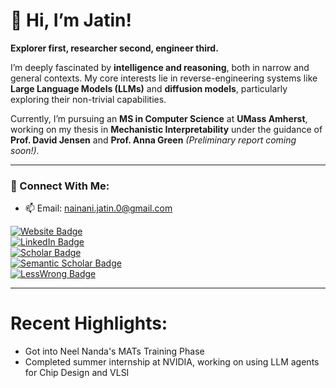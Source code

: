 # 👋 Hi, I’m Jatin!

**Explorer first, researcher second, engineer third.**

I’m deeply fascinated by **intelligence and reasoning**, both in narrow and general contexts. My core interests lie in reverse-engineering systems like **Large Language Models (LLMs)** and **diffusion models**, particularly exploring their non-trivial capabilities.

Currently, I’m pursuing an **MS in Computer Science** at **UMass Amherst**, working on my thesis in **Mechanistic Interpretability** under the guidance of **Prof. David Jensen** and **Prof. Anna Green** *(Preliminary report coming soon!)*.

---

### 🔗 Connect With Me:
- 📫 Email: [nainani.jatin.0@gmail.com](mailto:nainani.jatin.0@gmail.com)
  
[![Website Badge](https://badgen.net/badge/Website/Online/green?icon=github)](https://nainanijatinz.github.io/)  
[![LinkedIn Badge](https://img.shields.io/badge/LinkedIn-Profile-informational?style=flat&logo=linkedin&logoColor=white&color=0D76A8)](https://www.linkedin.com/in/jatin-nainani-a6b2331b3/)  
[![Scholar Badge](https://img.shields.io/badge/Google_Scholar-Profile-blue?style=flat&logo=google-scholar&logoColor=white)](https://scholar.google.com/citations?user=k9Cqz1cAAAAJ&hl=en&oi=ao)  
[![Semantic Scholar Badge](https://img.shields.io/badge/Semantic_Scholar-Profile-black?style=flat&logo=semantic-scholar&logoColor=white)](https://www.semanticscholar.org/author/Jatin-Nainani/2186115391?sort=pub-date)  
[![LessWrong Badge](https://img.shields.io/badge/LessWrong-Profile-orange?style=flat&logo=lesswrong&logoColor=white)](https://www.lesswrong.com/users/jatin-nainani)  

---

# Recent Highlights:

- Got into Neel Nanda's MATs Training Phase 
- Completed summer internship at NVIDIA, working on using LLM agents for Chip Design and VLSI








